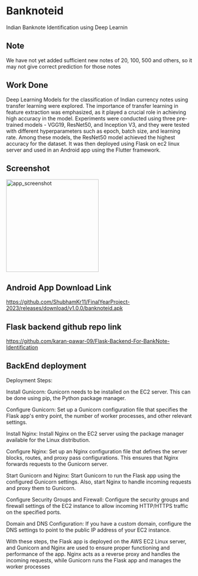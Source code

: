 # Banknoteid

Indian Banknote Identification using Deep Learnin

## Note
We have not yet added sufficient new notes of 20, 100, 500 and others, so it may not give correct prediction for those notes

## Work Done

Deep Learning Models for the classification of Indian currency notes using transfer learning were explored. The importance of transfer learning in feature extraction was emphasized, as it played a crucial role in achieving high accuracy in the model. Experiments were conducted using three pre-trained models - VGG19, ResNet50, and Inception V3, and they were tested with different hyperparameters such as epoch, batch size, and learning rate. Among these models, the ResNet50 model achieved the highest accuracy for the dataset. It was then deployed using Flask on ec2 linux server and used in an Android app using the Flutter framework.

## Screenshot
<img width="250" alt="app_screenshot" src="https://github.com/karan-pawar-09/BankNoteIdentification/assets/70064211/5af0dce5-cd2d-4fcf-8a39-18042ec202d2">

## Android App Download Link
https://github.com/ShubhamKr11/FinalYearProject-2023/releases/download/v1.0.0/banknoteid.apk

## Flask backend github repo link
https://github.com/karan-pawar-09/Flask-Backend-For-BankNote-Identification

## BackEnd deployment 
Deployment Steps:

Install Gunicorn: Gunicorn needs to be installed on the EC2 server. This can be done using pip, the Python package manager.

Configure Gunicorn: Set up a Gunicorn configuration file that specifies the Flask app's entry point, the number of worker processes, and other relevant settings.

Install Nginx: Install Nginx on the EC2 server using the package manager available for the Linux distribution.

Configure Nginx: Set up an Nginx configuration file that defines the server blocks, routes, and proxy pass configurations. This ensures that Nginx forwards requests to the Gunicorn server.

Start Gunicorn and Nginx: Start Gunicorn to run the Flask app using the configured Gunicorn settings. Also, start Nginx to handle incoming requests and proxy them to Gunicorn.

Configure Security Groups and Firewall: Configure the security groups and firewall settings of the EC2 instance to allow incoming HTTP/HTTPS traffic on the specified ports.

Domain and DNS Configuration: If you have a custom domain, configure the DNS settings to point to the public IP address of your EC2 instance.

With these steps, the Flask app is deployed on the AWS EC2 Linux server, and Gunicorn and Nginx are used to ensure proper functioning and performance of the app. Nginx acts as a reverse proxy and handles the incoming requests, while Gunicorn runs the Flask app and manages the worker processes
